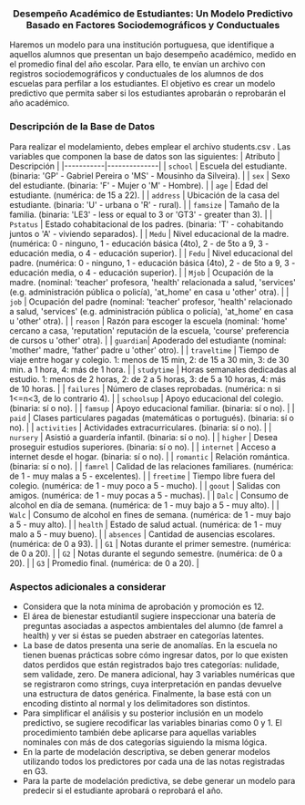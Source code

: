 <h3 align="center">Desempeño Académico de Estudiantes: Un Modelo Predictivo Basado en Factores Sociodemográficos y Conductuales</h1>
Haremos un modelo para una institución portuguesa, que identifique a aquellos alumnos que presentan un bajo desempeño académico, medido en el promedio final del año escolar. Para ello, te envían un archivo con registros sociodemográficos y conductuales de los alumnos de dos escuelas para perfilar a los estudiantes. El objetivo es crear un modelo predictivo que permita saber si los estudiantes aprobarán o reprobarán el año académico.

### Descripción de la Base de Datos
Para realizar el modelamiento, debes emplear el archivo students.csv . Las variables que componen la base de datos son las siguientes:
| Atributo  | Descripción  |
|-----------|--------------|
| `school`  | Escuela del estudiante. (binaria: 'GP' - Gabriel Pereira o 'MS' - Mousinho da Silveira). |
| `sex`     | Sexo del estudiante. (binaria: 'F' - Mujer o 'M' - Hombre). |
| `age`     | Edad del estudiante. (numérica: de 15 a 22). |
| `address` | Ubicación de la casa del estudiante. (binaria: 'U' - urbana o 'R' - rural). |
| `famsize` | Tamaño de la familia. (binaria: 'LE3' - less or equal to 3 or 'GT3' - greater than 3). |
| `Pstatus` | Estado cohabitacional de los padres. (binaria: 'T' - cohabitando juntos o 'A' - viviendo separados). |
| `Medu`    | Nivel educacional de la madre. (numérica: 0 - ninguno, 1 - educación básica (4to), 2 - de 5to a 9, 3 - educación media, o 4 - educación superior). |
| `Fedu`    | Nivel educacional del padre. (numérica: 0 - ninguno, 1 - educación básica (4to), 2 - de 5to a 9, 3 - educación media, o 4 - educación superior). |
| `Mjob`    | Ocupación de la madre. (nominal: 'teacher' profesora, 'health' relacionada a salud, 'services' (e.g. administración pública o policía), 'at_home' en casa u 'other' otra). |
| `job`     | Ocupación del padre (nominal: 'teacher' profesor, 'health' relacionado a salud, 'services' (e.g. administración pública o policía), 'at_home' en casa u 'other' otra). |
| `reason`  | Razón para escoger la escuela (nominal: 'home' cercano a casa, 'reputation' reputación de la escuela, 'course' preferencia de cursos u 'other' otra). |
| `guardian`| Apoderado del estudiante (nominal: 'mother' madre, 'father' padre u 'other' otro). |
| `traveltime` | Tiempo de viaje entre hogar y colegio. 1: menos de 15 min, 2: de 15 a 30 min, 3: de 30 min. a 1 hora, 4: más de 1 hora. |
| `studytime` | Horas semanales dedicadas al estudio. 1: menos de 2 horas, 2: de 2 a 5 horas, 3: de 5 a 10 horas, 4: más de 10 horas. |
| `failures` | Número de clases reprobadas. (numérica: n si 1<=n<3, de lo contrario 4). |
| `schoolsup` | Apoyo educacional del colegio. (binaria: sí o no). |
| `famsup`  | Apoyo educacional familiar. (binaria: sí o no). |
| `paid`    | Clases particulares pagadas (matemáticas o portugués). (binaria: sí o no). |
| `activities` | Actividades extracurriculares. (binaria: sí o no). |
| `nursery` | Asistió a guardería infantil. (binaria: sí o no). |
| `higher`  | Desea proseguir estudios superiores. (binaria: sí o no). |
| `internet` | Acceso a internet desde el hogar. (binaria: sí o no). |
| `romantic` | Relación romántica. (binaria: sí o no). |
| `famrel`  | Calidad de las relaciones familiares. (numérica: de 1 - muy malas a 5 - excelentes). |
| `freetime` | Tiempo libre fuera del colegio. (numérica: de 1 - muy poco a 5 - mucho). |
| `goout`   | Salidas con amigos. (numérica: de 1 - muy pocas a 5 - muchas). |
| `Dalc`    | Consumo de alcohol en día de semana. (numérica: de 1 - muy bajo a 5 - muy alto). |
| `Walc`    | Consumo de alcohol en fines de semana. (numérica: de 1 - muy bajo a 5 - muy alto). |
| `health`  | Estado de salud actual. (numérica: de 1 - muy malo a 5 - muy bueno). |
| `absences` | Cantidad de ausencias escolares. (numérica: de 0 a 93). |
| `G1`      | Notas durante el primer semestre. (numérica: de 0 a 20). |
| `G2`      | Notas durante el segundo semestre. (numérica: de 0 a 20). |
| `G3`      | Promedio final. (numérica: de 0 a 20). |

### Aspectos adicionales a considerar
-	Considera que la nota mínima de aprobación y promoción es 12.
-	El área de bienestar estudiantil sugiere inspeccionar una batería de preguntas asociadas a aspectos ambientales del alumno (de famrel a health) y ver si éstas se pueden abstraer en categorías latentes.
-	La base de datos presenta una serie de anomalías. En la escuela no tienen buenas prácticas sobre cómo ingresar datos, por lo que existen datos perdidos que están registrados bajo tres categorías: nulidade, sem validade, zero. De manera adicional, hay 3 variables numéricas que se registraron como strings, cuya interpretación en pandas devuelve una estructura de datos genérica. Finalmente, la base está con un encoding distinto al normal y los delimitadores son distintos.
-	Para simplificar el análisis y su posterior inclusión en un modelo predictivo, se sugiere recodificar las variables binarias como 0 y 1. El procedimiento también debe aplicarse para aquellas variables nominales con más de dos categorías siguiendo la misma lógica.
-	En la parte de modelación descriptiva, se deben generar modelos utilizando todos los predictores por cada una de las notas registradas en G3.
-	Para la parte de modelación predictiva, se debe generar un modelo para predecir si el estudiante aprobará o reprobará el año.
